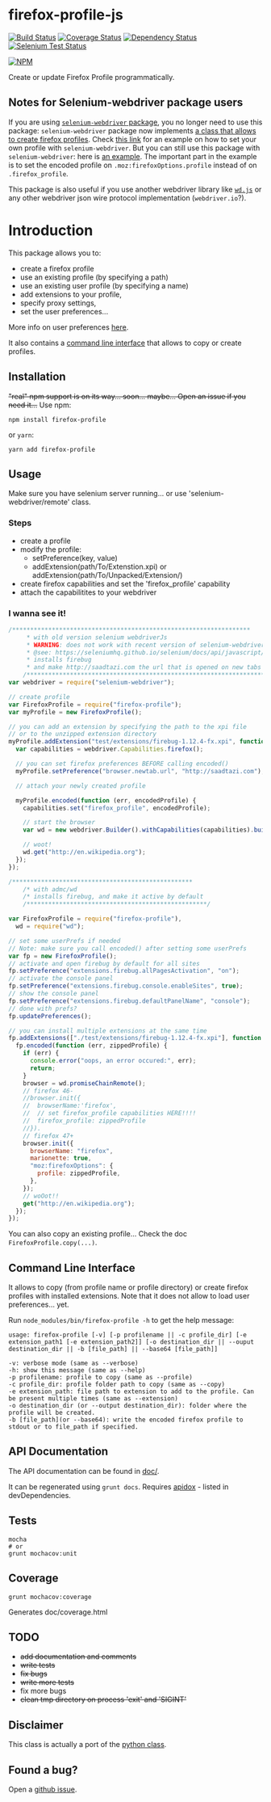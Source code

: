# firefox-profile-js

[![Build Status](https://travis-ci.org/saadtazi/firefox-profile-js.png)](https://travis-ci.org/saadtazi/firefox-profile-js)
[![Coverage Status](https://coveralls.io/repos/saadtazi/firefox-profile-js/badge.png)](https://coveralls.io/r/saadtazi/firefox-profile-js)
[![Dependency Status](https://david-dm.org/saadtazi/firefox-profile-js.png)](https://david-dm.org/saadtazi/firefox-profile-js)
[![Selenium Test Status](https://saucelabs.com/buildstatus/saadtazi)](https://saucelabs.com/u/saadtazi)

[![NPM](https://nodei.co/npm/firefox-profile.png)](https://nodei.co/npm/firefox-profile/)

Create or update Firefox Profile programmatically.

## Notes for Selenium-webdriver package users

If you are using [`selenium-webdriver` package](http://seleniumhq.github.io/selenium/docs/api/javascript/), you no longer need to use this package: `selenium-webdriver` package now implements [a class that allows to create firefox profiles](http://seleniumhq.github.io/selenium/docs/api/javascript/module/selenium-webdriver/firefox/profile.html). Check
[this link](http://seleniumhq.github.io/selenium/docs/api/javascript/module/selenium-webdriver/firefox.html)
for an example on how to set your own profile with `selenium-webdriver`. But you can still use this package with `selenium-webdriver`: here is [an example](https://github.com/juliemr/protractor-demo/issues/26). The important part in the example is to set the encoded profile on `.moz:firefoxOptions.profile` instead of on `.firefox_profile`.

This package is also useful if you use another webdriver library like [`wd.js`](http://admc.io/wd/) or any other webdriver json wire protocol implementation (`webdriver.io`?).

# Introduction

This package allows you to:

- create a firefox profile
- use an existing profile (by specifying a path)
- use an existing user profile (by specifying a name)
- add extensions to your profile,
- specify proxy settings,
- set the user preferences...

More info on user preferences [here](http://kb.mozillazine.org/User.js_file).

It also contains a [command line interface](#command-line-interface) that allows to copy or create profiles.

## Installation

~~"real" npm support is on its way... soon... maybe... Open an issue if you need it...~~ Use npm:

```
npm install firefox-profile
```

or `yarn`:

```
yarn add firefox-profile
```

## Usage

Make sure you have selenium server running... or use 'selenium-webdriver/remote' class.

### Steps

- create a profile
- modify the profile:
  - setPreference(key, value)
  - addExtension(path/To/Extenstion.xpi) or addExtension(path/To/Unpacked/Extension/)
- create firefox capabilities and set the 'firefox_profile' capability
- attach the capabilitites to your webdriver

### I wanna see it!

```js
/******************************************************************
     * with old version selenium webdriverJs
     * WARNING: does not work with recent version of selenium-webdriver node bindings, which expect an instance of selenium-webdriver Firefox Profile page (`require('selenium-webdriver/firefox').Profile` or similar)
     * @see: https://seleniumhq.github.io/selenium/docs/api/javascript/module/selenium-webdriver/firefox/profile_exports_Profile.html
     * installs firebug 
     * and make http://saadtazi.com the url that is opened on new tabs
    /******************************************************************/
var webdriver = require("selenium-webdriver");

// create profile
var FirefoxProfile = require("firefox-profile");
var myProfile = new FirefoxProfile();

// you can add an extension by specifying the path to the xpi file
// or to the unzipped extension directory
myProfile.addExtension("test/extensions/firebug-1.12.4-fx.xpi", function () {
  var capabilities = webdriver.Capabilities.firefox();

  // you can set firefox preferences BEFORE calling encoded()
  myProfile.setPreference("browser.newtab.url", "http://saadtazi.com");

  // attach your newly created profile

  myProfile.encoded(function (err, encodedProfile) {
    capabilities.set("firefox_profile", encodedProfile);

    // start the browser
    var wd = new webdriver.Builder().withCapabilities(capabilities).build();

    // woot!
    wd.get("http://en.wikipedia.org");
  });
});

/**************************************************
    /* with admc/wd
    /* installs firebug, and make it active by default
    /**************************************************/

var FirefoxProfile = require("firefox-profile"),
  wd = require("wd");

// set some userPrefs if needed
// Note: make sure you call encoded() after setting some userPrefs
var fp = new FirefoxProfile();
// activate and open firebug by default for all sites
fp.setPreference("extensions.firebug.allPagesActivation", "on");
// activate the console panel
fp.setPreference("extensions.firebug.console.enableSites", true);
// show the console panel
fp.setPreference("extensions.firebug.defaultPanelName", "console");
// done with prefs?
fp.updatePreferences();

// you can install multiple extensions at the same time
fp.addExtensions(["./test/extensions/firebug-1.12.4-fx.xpi"], function () {
  fp.encoded(function (err, zippedProfile) {
    if (err) {
      console.error("oops, an error occured:", err);
      return;
    }
    browser = wd.promiseChainRemote();
    // firefox 46-
    //browser.init({
    //  browserName:'firefox',
    //  // set firefox_profile capabilities HERE!!!!
    //  firefox_profile: zippedProfile
    //}).
    // firefox 47+
    browser.init({
      browserName: "firefox",
      marionette: true,
      "moz:firefoxOptions": {
        profile: zippedProfile,
      },
    });
    // woOot!!
    get("http://en.wikipedia.org");
  });
});
```

You can also copy an existing profile... Check the doc `FirefoxProfile.copy(...)`.

## Command Line Interface

It allows to copy (from profile name or profile directory) or create firefox profiles with installed extensions. Note that it does not allow to load user preferences... yet.

Run `node_modules/bin/firefox-profile -h` to get the help message:

```
usage: firefox-profile [-v] [-p profilename || -c profile_dir] [-e extension_path1 [-e extension_path2]] [-o destination_dir || --ouput destination_dir || -b [file_path] || --base64 [file_path]]

-v: verbose mode (same as --verbose)
-h: show this message (same as --help)
-p profilename: profile to copy (same as --profile)
-c profile_dir: profile folder path to copy (same as --copy)
-e extension_path: file path to extension to add to the profile. Can be present multiple times (same as --extension)
-o destination_dir (or --output destination_dir): folder where the profile will be created.
-b [file_path](or --base64): write the encoded firefox profile to stdout or to file_path if specified.
```

## API Documentation

The API documentation can be found in [doc/](./doc/).

It can be regenerated using `grunt docs`.
Requires [apidox](https://github.com/codeactual/apidox) - listed in devDependencies.

## Tests

    mocha
    # or
    grunt mochacov:unit

## Coverage

    grunt mochacov:coverage

Generates doc/coverage.html

## TODO

- ~~add documentation and comments~~
- ~~write tests~~
- ~~fix bugs~~
- ~~write more tests~~
- fix more bugs
- ~~clean tmp directory on process 'exit' and 'SIGINT'~~

## Disclaimer

This class is actually a port of the [python class](https://code.google.com/p/selenium/source/browse/py/selenium/webdriver/firefox/firefox_profile.py).

## Found a bug?

Open a [github issue](https://github.com/saadtazi/firefox-profile-js/issues).
